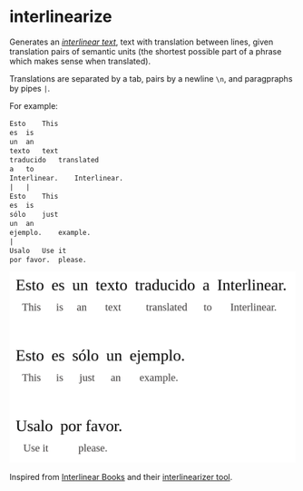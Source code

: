 # interlinearize

Generates an *[interlinear text](https://en.wikipedia.org/wiki/Interlinear_gloss)*, text with translation between lines, given translation pairs of semantic units (the shortest possible part of a phrase which makes sense when translated).

Translations are separated by a tab, pairs by a newline `\n`, and paragpraphs by pipes `|`.

For example:
```
Esto	This
es	is
un	an
texto	text
traducido	translated
a	to
Interlinear.	Interlinear.
|	|
Esto	This
es	is
sólo	just
un	an
ejemplo.	example.
|	
Usalo	Use it
por favor.	please.
```

![interlinear text example](./interlinear-text-example.png)

Inspired from [Interlinear Books](https://interlinearbooks.com/) and their [interlinearizer tool](https://interlinearbooks.com/tools/interlinearizer/).

